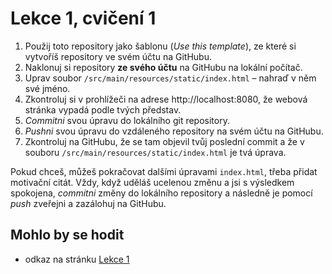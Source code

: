 # Lekce 1, cvičení 1

1. Použij toto repository jako šablonu (*Use this template*), ze které si vytvoříš repository ve svém účtu na GitHubu.
1. Naklonuj si repository **ze svého účtu** na GitHubu na lokální počítač.
1. Uprav soubor `/src/main/resources/static/index.html` – nahraď v něm své jméno.
1. Zkontroluj si v prohlížeči na adrese http://localhost:8080, že webová stránka vypadá podle tvých představ.
1. *Commitni* svou úpravu do lokálního git repository.
1. *Pushni* svou úpravu do vzdáleného repository na svém účtu na GitHubu.
1. Zkontroluj na GitHubu, že se tam objevil tvůj poslední commit a že v souboru `/src/main/resources/static/index.html` je tvá úprava.

Pokud chceš, můžeš pokračovat dalšími úpravami `index.html`, třeba přidat motivační citát. Vždy, když uděláš ucelenou změnu a jsi s výsledkem spokojena,
*commitni* změny do lokálního repository a následně je pomocí *push* zveřejni a zazálohuj na GitHubu.

## Mohlo by se hodit

* odkaz na stránku [Lekce 1](https://java.czechitas.cz/2024-jaro/java-2-online/lekce-1.html)
